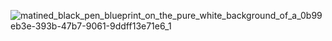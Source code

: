 ![matined_black_pen_blueprint_on_the_pure_white_background_of_a_0b99eb3e-393b-47b7-9061-9ddff13e71e6_1](https://github.com/user-attachments/assets/ceaef7f7-0db5-4462-bf08-7642b73a1ce4)
